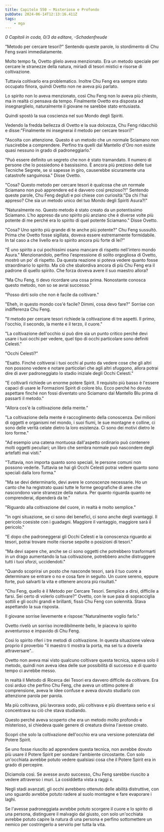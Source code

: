 ```yaml
---
title: Capitolo 550 – Misterioso e Profondo
pubDate: 2024-06-14T12:13:16.411Z
tags:
    - mga
---
```



<em>0 Capitoli in coda, 0/3
da editare,
-Schadenfreude</em>


"Metodo per cercare tesori?" Sentendo queste parole, lo stordimento di Chu Feng svanì immediatamente.


Molto tempo fa, Ovetto glielo aveva menzionato. Era un metodo speciale per cercare le stranezze della natura, miriadi di tesori mistici e risorse di coltivazione.


Tuttavia coltivarlo era problematico. Inoltre Chu Feng era sempre stato occupato finora, quindi Ovetto non ne aveva più parlato.


Lo spirito non lo aveva menzionato, così Chu Feng non lo aveva più chiesto, ma in realtà ci pensava da tempo. Finalmente Ovetto era disposta ad insegnarglielo, naturalmente il giovane ne sarebbe stato entusiasta.


Quindi spostò la sua coscienza nel suo Mondo degli Spiriti.


Vedendo la fredda bellezza di Ovetto e la sua dolcezza, Chu Feng ridacchiò e disse:"Finalmente mi insegnerai il metodo per cercare tesori?"


"Ascolta con attenzione. Questo è un metodo che un normale Sciamano non riuscirebbe a comprendere. Perfino tra quelli dal Mantello d'Oro non esiste quasi nessuno in grado di padroneggiarlo."


"Può essere definito un segreto che non è stato tramandato. Il numero di persone che lo possiedono è bassissimo. È ancora più prezioso delle tue Tecniche Segrete, se si sapesse in giro, causerebbe sicuramente una catastrofe sanguinosa." Disse Ovetto.


"Cosa? Questo metodo per cercare tesori è qualcosa che un normale Sciamano non può apprendere ed è davvero così prezioso?!" Sentendo queste parole, Chu Feng deglutì e poi chiese con curiosità:"Da chi l'hai appreso? Che sia un metodo unico del tuo Mondo degli Spiriti Asura?!"


"Naturalmente no. Questo metodo è stato creato da un potentissimo Sciamano. L'ho appreso da uno spirito più anziano che è diverse volte più potente di me perché era lo spirito di quel potente Sciamano." Disse Ovetto.


"Cosa? Uno spirito più grande di te anche più potente?" Chu Feng sussultò. Prima che Ovetto fosse sigillata, doveva essere estremamente formidabile. In tal caso a che livello era lo spirito ancora più forte di lei?"


"È uno spirito a cui pochissimi osano mancare di rispetto nell'intero mondo Asura." Menzionandolo, perfino l'espressione di solito orgogliosa di Ovetto, mostrò un po' di rispetto. Da questa reazione si poteva vedere quanto fosse straordinario lo spirito.
Ma ciò che sbalordiva ancora di più Chu Feng era il padrone di quello spirito. Che forza doveva avere il suo maestro allora?


"Ma Chu Feng, ti devo ricordare una cosa prima. Nonostante conosca questo metodo, non so se avrai successo."


"Posso dirti solo che non è facile da coltivare."


"Eheh, in questo mondo cos'è facile? Dimmi, cosa devo fare?" Sorrise con indifferenza Chu Feng.


"Il metodo per cercare tesori richiede la coltivazione di tre aspetti. Il primo, l'occhio, il secondo, la mente e il terzo, il cuore."


"La coltivazione dell'occhio si può dire sia un punto critico perché devi usare i tuoi occhi per vedere, quel tipo di occhi particolare sono definiti Celesti."


"Occhi Celesti?"


"Esatto. Finché coltiverai i tuoi occhi al punto da vedere cose che gli altri non possono vedere e notare particolari che agli altri sfuggono, allora potrai dire di aver padroneggiato lo stadio iniziale degli Occhi Celesti."


"E coltivarli richiede un enorme potere Spirit. Il requisito più basso è l'essere capaci di usare le Formazioni Spirit di colore blu. Ecco perché ho dovuto aspettare finché non fossi diventato uno Sciamano dal Mantello Blu prima di passarti il metodo."


"Allora cos'è la coltivazione della mente."


"La coltivazione della mente è raccoglimento della conoscenza. Dei milioni di oggetti e organismi nel mondo, i suoi fiumi, le sue montagne e colline, ci sono delle verità celate dietro la loro esistenza. Ci sono dei motivi dietro le loro forme."


"Ad esempio una catena montuosa dall'aspetto ordinario può contenere molti oggetti peculiari; un libro che sembra normale può nascondere degli artefatti mai visti."


"Tuttavia, non importa quanto sono speciali, le persone comuni non possono vederle. Tuttavia se hai gli Occhi Celesti potrai vedere quanto sono speciali dalla loro forma."


"Ma se devi determinarlo, devi avere le conoscenze necessarie. Ho un canto che ha registrato quasi tutte le forme geografiche di aree che nascondono varie stranezze della natura. Per quanto riguarda quanto ne comprenderai, dipenderà da te."


"Riguardo alla coltivazione del cuore, in realtà è molto semplice."


"In ogni situazione, se ci sono dei benefici, ci sono anche degli svantaggi. Il pericolo coesiste con i guadagni. Maggiore il vantaggio, maggiore sarà il pericolo."


"E dopo che padroneggerai gli Occhi Celesti e la conoscenza riguardo ai tesori, potrai trovare molte risorse sepolte o posizioni di tesori."


"Ma devi sapere che, anche se ci sono oggetti che potrebbero trasformarti in un drago aumentando la tua coltivazione, potrebbero anche distruggere tutti i tuoi sforzi, uccidendoti."


"Quando scoprirai un posto che nasconde tesori, sarà il tuo cuore a determinare se entrare o no e cosa fare in seguito. Un cuore sereno, eppure forte, può salvarti la vita e ottenere ancora più risultati."


"Chu Feng, quello è il Metodo per Cercare Tesori. Semplice a dirsi, difficile a farsi. Sei certo di volerlo coltivare?" Ovetto, con le sue paia di sopracciglia sottili e gli occhi grandi e brillanti, fissò Chu Feng con solennità. Stava aspettando la sua risposta.


Il giovane sorrise lievemente e rispose:"Naturalmente voglio farlo."


Ovetto rivelò un sorriso incredibilmente bello, le piaceva lo spirito avventuroso e impavido di Chu Feng.


Così lo spirito riferì i tre metodi di coltivazione. In questa situazione valeva proprio il proverbio "il maestro ti mostra la porta, ma sei tu a doverla attraversare"..


Ovetto non aveva mai visto qualcuno coltivare questa tecnica, sapeva solo il metodo, quindi non aveva idea delle sue possibilità di successo e di quanto tempo ci avrebbe messo.


In realtà il Metodo di Ricerca dei Tesori era davvero difficile da coltivare. Era così arduo che perfino Chu Feng, che aveva un ottimo potere di comprensione, aveva le idee confuse e aveva dovuto studiarlo con attenzione parola per parola.


Ma più coltivava, più lavorava sodo, più coltivava e più diventava serio e si concentrava su ciò che stava studiando.


Questo perché aveva scoperto che era un metodo molto profondo e misterioso, si chiedeva quale genere di creatura divina l'avesse creato.


Scoprì che solo la coltivazione dell'occhio era una versione potenziata del Potere Spirit.


Se uno fosse riuscito ad apprendere questa tecnica, non avrebbe dovuto più usare il Potere Spirit per sondare l'ambiente circostante. Con solo un'occhiata avrebbe potuto vedere qualsiasi cosa che il Potere Spirit era in grado di percepire.


Diciamola così. Se avesse avuto successo, Chu Feng sarebbe riuscito a vedere attraverso i muri. La cosiddetta vista a raggi x.


Negli stadi avanzati, gli occhi avrebbero ottenuto delle abilità distruttive, con uno sguardo avrebbe potuto radere al suolo montagne e fare evaporare i laghi.


Se l'avesse padroneggiata avrebbe potuto scorgere il cuore e lo spirito di una persona, distinguere il malvagio dal giusto, con solo un'occhiata avrebbe potuto capire la natura di una persona e perfino sottomettere un nemico per costringerlo a servirlo per tutta la vita.


